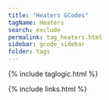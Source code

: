 ```yaml
---
title: "Heaters GCodes"
tagName: Heaters 
search: exclude
permalink: tag_heaters.html
sidebar: gcode_sidebar
folder: tags
---
```

{% include taglogic.html %}

{% include links.html %}
